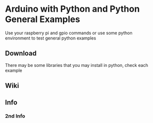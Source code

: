 # Arduino with Python and Python General Examples

Use your raspberry pi and gpio commands or use some python environment to test general python examples

## Download
There may be some libraries that you may install in python, check each example

## Wiki


## Info
### 2nd Info
